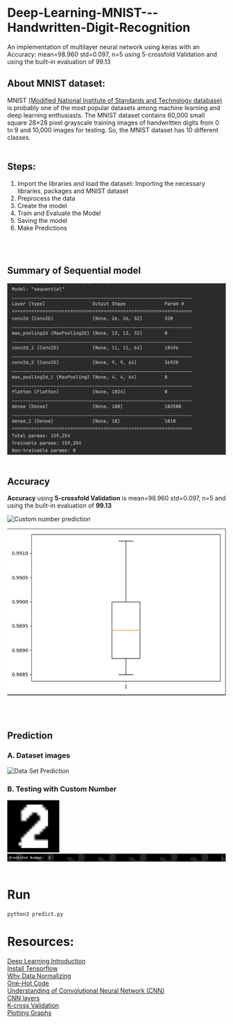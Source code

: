 # Deep-Learning-MNIST---Handwritten-Digit-Recognition

An implementation of multilayer neural network using keras with an Accuracy: mean=98.960 std=0.097, n=5 using 5-crossfold Validation and using the built-in evaluation of 99.13

## About MNIST dataset:
MNIST [(Modified National Institute of Standards and Technology database)](https://medium.com/r/?url=http%3A%2F%2Fyann.lecun.com%2Fexdb%2Fmnist%2F) is probably one of the most popular datasets among machine learning and deep learning enthusiasts. The MNIST dataset contains 60,000 small square 28×28 pixel grayscale training images of handwritten digits from 0 to 9 and 10,000 images for testing. So, the MNIST dataset has 10 different classes.
<br/><br/>
## Steps:

1. Import the libraries and load the dataset: Importing the necessary libraries, packages and MNIST dataset
2. Preprocess the data
3. Create the model
4. Train and Evaluate the Model
5. Saving the model
6. Make Predictions


<br/><br/>
## Summary of Sequential model

![Scummary](Images/Summary%20of%20the%20Model.png)
<br/><br/>
## Accuracy

**Accuracy** using **5-crossfold Validation** is mean=98.960 std=0.097, n=5 and using the built-in evaluation of **99.13**

![Custom number prediction](https://github.com/Joy2469/Deep-Learning-MNIST---Handwritten-Digit-Recognition/blob/master/Images/accuarcy%20custom.png)

![prediction](Images/accuracy%20with%20custom%20data.png)

<br/><br/>
## Prediction
### A. Dataset images
![Data Set Prediction](https://github.com/Joy2469/Deep-Learning-MNIST---Handwritten-Digit-Recognition/blob/master/Images/data%20set%20image%20prediction.png)

### B. Testing with Custom Number

![Custom number prediction](Images/TestNumber.png)
<br/>
![prediction](Images/prediction.png)
<br/><br/>


# Run
```
python3 predict.py
```


# Resources:
[Deep Learning Introduction](https://medium.com/r/?url=https%3A%2F%2Fwww.forbes.com%2Fsites%2Fbernardmarr%2F2018%2F10%2F01%2Fwhat-is-deep-learning-ai-a-simple-guide-with-8-practical-examples%2F%235a233f778d4b)<br/>
[Install Tensorflow](https://medium.com/@cran2367/install-and-setup-tensorflow-2-0-2c4914b9a265)<br/>
[Why Data Normalizing](https://medium.com/@urvashilluniya/why-data-normalization-is-necessary-for-machine-learning-models-681b65a05029)<br/>
[One-Hot Code](https://medium.com/r/?url=https%3A%2F%2Fmachinelearningmastery.com%2Fwhy-one-hot-encode-data-in-machine-learning%2F)<br/>
[Understanding of Convolutional Neural Network (CNN)](https://medium.com/@RaghavPrabhu/understanding-of-convolutional-neural-network-cnn-deep-learning-99760835f148%20https://www.youtube.com/watch?v=YRhxdVk_sIs)<br/>
[CNN layers](https://medium.com/r/?url=https%3A%2F%2Fwww.tensorflow.org%2Fapi_docs%2Fpython%2Ftf%2Fkeras%2Flayers%2FLayer)<br/>
[K-cross Validation](https://medium.com/r/?url=https%3A%2F%2Fwww.youtube.com%2Fwatch%3Fv%3DTIgfjmp-4BA)<br/>
[Plotting Graphs](https://medium.com/r/?url=https%3A%2F%2Fmatplotlib.org%2Fapi%2Fpyplot_api.html)<br/>
